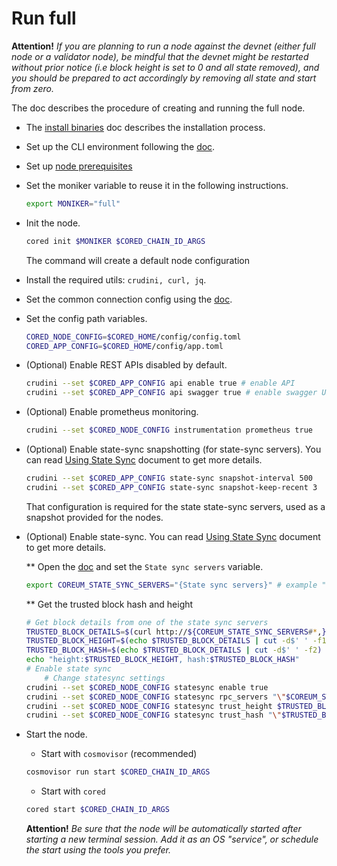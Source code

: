 # Run full

**Attention!** *If you are planning to run a node against the devnet (either full node or a validator node), be mindful that the devnet might be restarted without prior notice (i.e block height is set to 0 and all state removed), and you should be prepared to act accordingly by removing all state and start from zero.*

The doc describes the procedure of creating and running the full node.

* The [install binaries](../install-cored.md) doc describes the installation process.

* Set up the CLI environment following the [doc](../cli-env.md).

* Set up [node prerequisites](node-prerequisites.md)

* Set the moniker variable to reuse it in the following instructions.
  ```bash
  export MONIKER="full"
  ```

* Init the node.

  ```bash
  cored init $MONIKER $CORED_CHAIN_ID_ARGS
  ```
  The command will create a default node configuration

* Install the required utils: `crudini, curl, jq`.

* Set the common connection config using the [doc](set-connection-config.md).

* Set the config path variables.

  ```bash
  CORED_NODE_CONFIG=$CORED_HOME/config/config.toml
  CORED_APP_CONFIG=$CORED_HOME/config/app.toml
  ```

* (Optional) Enable REST APIs disabled by default.
  ```bash
  crudini --set $CORED_APP_CONFIG api enable true # enable API
  crudini --set $CORED_APP_CONFIG api swagger true # enable swagger UI for the API
  ```

* (Optional) Enable prometheus monitoring.
  ```bash
  crudini --set $CORED_NODE_CONFIG instrumentation prometheus true
  ```

* (Optional) Enable state-sync snapshotting (for state-sync servers).
  You can read [Using State Sync](https://docs.tendermint.com/v0.34/tendermint-core/state-sync.html) document to get
  more details.
  ```bash
  crudini --set $CORED_APP_CONFIG state-sync snapshot-interval 500
  crudini --set $CORED_APP_CONFIG state-sync snapshot-keep-recent 3
  ```
  That configuration is required for the state state-sync servers, used as a snapshot provided for the nodes.


* (Optional) Enable state-sync.
  You can read [Using State Sync](https://docs.tendermint.com/v0.34/tendermint-core/state-sync.html) document to get
  more details.

  ** Open the [doc](../cli-env.md) and set the `State sync servers` variable.
  ```bash
  export COREUM_STATE_SYNC_SERVERS="{State sync servers}" # example "foo.net:26657,bar.com:26657"
  ```

  ** Get the trusted block hash and height
  ```bash
  # Get block details from one of the state sync servers
  TRUSTED_BLOCK_DETAILS=$(curl http://${COREUM_STATE_SYNC_SERVERS#*,}/block | jq -r '.result.block.header.height + "\n" + .result.block_id.hash')
  TRUSTED_BLOCK_HEIGHT=$(echo $TRUSTED_BLOCK_DETAILS | cut -d$' ' -f1)
  TRUSTED_BLOCK_HASH=$(echo $TRUSTED_BLOCK_DETAILS | cut -d$' ' -f2)
  echo "height:$TRUSTED_BLOCK_HEIGHT, hash:$TRUSTED_BLOCK_HASH"
  # Enable state sync
      # Change statesync settings
  crudini --set $CORED_NODE_CONFIG statesync enable true
  crudini --set $CORED_NODE_CONFIG statesync rpc_servers "\"$COREUM_STATE_SYNC_SERVERS\""
  crudini --set $CORED_NODE_CONFIG statesync trust_height $TRUSTED_BLOCK_HEIGHT
  crudini --set $CORED_NODE_CONFIG statesync trust_hash "\"$TRUSTED_BLOCK_HASH\""
  ```

* Start the node.

    * Start with `cosmovisor` (recommended)
  ```bash
  cosmovisor run start $CORED_CHAIN_ID_ARGS
  ```

    * Start with `cored`
   ```bash
  cored start $CORED_CHAIN_ID_ARGS
  ```

  **Attention!** *Be sure that the node will be automatically started after starting a new terminal session. Add it as
  an OS "service",
  or schedule the start using the tools you prefer.*
